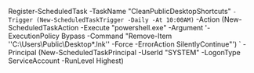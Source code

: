 Register-ScheduledTask -TaskName "CleanPublicDesktopShortcuts" `
  -Trigger (New-ScheduledTaskTrigger -Daily -At 10:00AM) `
  -Action (New-ScheduledTaskAction -Execute "powershell.exe" -Argument '-ExecutionPolicy Bypass -Command "Remove-Item ''C:\Users\Public\Desktop\*.lnk'' -Force -ErrorAction SilentlyContinue"') `
  -Principal (New-ScheduledTaskPrincipal -UserId "SYSTEM" -LogonType ServiceAccount -RunLevel Highest)
